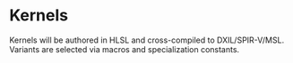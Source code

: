 # Kernels

Kernels will be authored in HLSL and cross-compiled to DXIL/SPIR-V/MSL. Variants are selected via macros and specialization constants.
